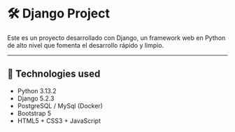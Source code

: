 # 🛠️ Django Project

Este es un proyecto desarrollado con Django, un framework web en Python de alto nivel que fomenta el desarrollo rápido y limpio.

---

## 🚀 Technologies used

- Python 3.13.2
- Django 5.2.3
- PostgreSQL / MySql (Docker)
- Bootstrap 5
- HTML5 + CSS3 + JavaScript